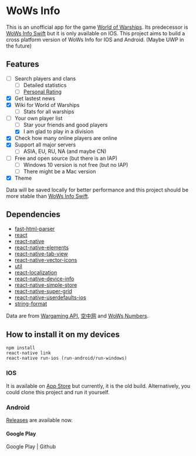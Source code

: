 # WoWs Info
This is an unofficial app for the game [World of Warships](https://worldofwarships.com/). Its predecessor is [WoWs Info Swift](https://github.com/HenryQuan/WoWs_Info_Swift) but it is only available on IOS. This project aims to build a cross platform version of WoWs Info for IOS and Android. (Maybe UWP in the future)

## Features
* [ ] Search players and clans
  - [ ] Detailed statistics
  - [ ] [Personal Rating](https://wows-numbers.com/personal/rating)
* [x] Get lastest news
* [x] Wiki for World of Warships
  - [ ] Stats for all warships
* [ ] Your own player list
  - [ ] Star your friends and good players
  - [x] I am glad to play in a division
* [x] Check how many online players are online
* [x] Support all major servers
  - [ ] ASIA, EU, RU, NA (and maybe CN)
* [ ] Free and open source (but there is an IAP)
  - [ ] Windows 10 version is not free (but no IAP)
  - [ ] There might be a Mac version
* [x] Theme

Data will be saved locally for better performance and this project should be more stable than [WoWs Info Swift](https://github.com/HenryQuan/WoWs_Info_Swift).

## Dependencies
* [fast-html-parser](https://github.com/ashi009/node-fast-html-parser)
* [react](https://github.com/facebook/react)
* [react-native](https://github.com/facebook/react-native)
* [react-native-elements](https://github.com/react-native-training/react-native-elements)
* [react-native-tab-view](https://github.com/react-native-community/react-native-tab-view)
* [react-native-vector-icons](https://github.com/oblador/react-native-vector-icons)
* [util](https://github.com/expo/react-native-util)
* [react-localization](https://github.com/stefalda/react-localization)
* [react-native-device-info](https://github.com/rebeccahughes/react-native-device-info)
* [react-native-simple-store](https://github.com/jasonmerino/react-native-simple-store)
* [react-native-super-grid](https://github.com/saleel/react-native-super-grid)
* [react-native-userdefaults-ios](https://github.com/dsibiski/react-native-userdefaults-ios)
* [string-format](https://github.com/davidchambers/string-format)

Data are from [Wargaming API](https://developers.wargaming.net), [空中网](http://wows.kongzhong.com/) and [WoWs Numbers](http://wows-numbers.com).

## How to install it on my devices
~~~~
npm install
react-native link
react-native run-ios (run-android/run-windows)
~~~~
### IOS
It is available on [App Store]() but currently, it is the old build. Alternatively, you could clone this project and run it yourself.
### Android
[Releases](https://github.com/HenryQuan/React-Native-WoWs-Info/releases) are available now.
#### Google Play
Google Play | Github